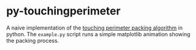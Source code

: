 # py-touchingperimeter
A naive implementation of the [touching perimeter packing algorithm](http://www.numdam.org/article/RO_2012__46_1_41_0.pdf) in python.
The `example.py` script runs a simple matplotlib animation showing the packing process.
